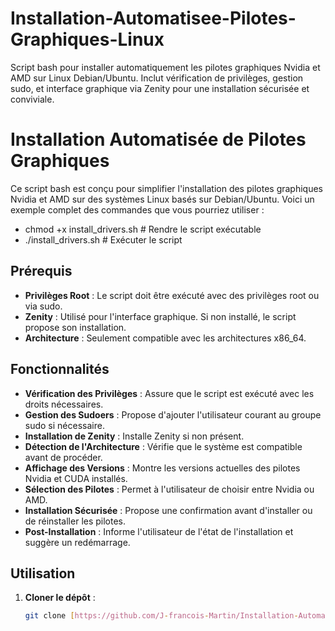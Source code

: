 # Installation-Automatisee-Pilotes-Graphiques-Linux
Script bash pour installer automatiquement les pilotes graphiques Nvidia et AMD sur Linux Debian/Ubuntu. Inclut vérification de privilèges, gestion sudo, et interface graphique via Zenity pour une installation sécurisée et conviviale.
# Installation Automatisée de Pilotes Graphiques

Ce script bash est conçu pour simplifier l'installation des pilotes graphiques Nvidia et AMD sur des systèmes Linux basés sur Debian/Ubuntu.
Voici un exemple complet des commandes que vous pourriez utiliser :
- chmod +x install_drivers.sh  # Rendre le script exécutable
- ./install_drivers.sh         # Exécuter le script

## Prérequis

- **Privilèges Root** : Le script doit être exécuté avec des privilèges root ou via sudo.
- **Zenity** : Utilisé pour l'interface graphique. Si non installé, le script propose son installation.
- **Architecture** : Seulement compatible avec les architectures x86_64.

## Fonctionnalités

- **Vérification des Privilèges** : Assure que le script est exécuté avec les droits nécessaires.
- **Gestion des Sudoers** : Propose d'ajouter l'utilisateur courant au groupe sudo si nécessaire.
- **Installation de Zenity** : Installe Zenity si non présent.
- **Détection de l'Architecture** : Vérifie que le système est compatible avant de procéder.
- **Affichage des Versions** : Montre les versions actuelles des pilotes Nvidia et CUDA installés.
- **Sélection des Pilotes** : Permet à l'utilisateur de choisir entre Nvidia ou AMD.
- **Installation Sécurisée** : Propose une confirmation avant d'installer ou de réinstaller les pilotes.
- **Post-Installation** : Informe l'utilisateur de l'état de l'installation et suggère un redémarrage.

## Utilisation

1. **Cloner le dépôt** :
   ```bash
   git clone [https://github.com/J-francois-Martin/Installation-Automatisee-Pilotes-Graphiques-Linux.git]
